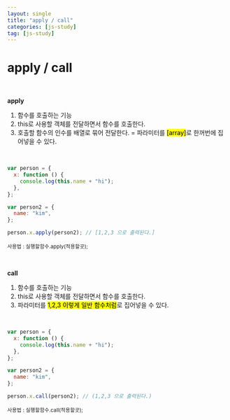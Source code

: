 ```yaml
---
layout: single
title: "apply / call"
categories: [js-study]
tag: [js-study]
---
```


# apply / call

<br>

**apply**

1. 함수를 호출하는 기능
2. this로 사용할 객체를 전달하면서 함수를 호출한다.
3. 호출할 함수의 인수를 배열로 묶어 전달한다. = 파라미터를 <mark>[array]</mark>로 한꺼번에 집어넣을 수 있다.

<br>

```js
var person = {
  x: function () {
    console.log(this.name + "hi");
  },
};

var person2 = {
  name: "kim",
};

person.x.apply(person2); // [1,2,3 으로 출력된다.]
```

<small>사용법 : 실행할함수.apply(적용할곳);</small>

<br>

**call**

1. 함수를 호출하는 기능
2. this로 사용할 객체를 전달하면서 함수를 호출한다.
3. 파라미터를 <mark>1,2,3 이렇게 일반 함수처럼</mark>로 집어넣을 수 있다.

<br>

```js
var person = {
  x: function () {
    console.log(this.name + "hi");
  },
};

var person2 = {
  name: "kim",
};

person.x.call(person2); // (1,2,3 으로 출력된다.)
```

<small>사용법 : 실행할함수.call(적용할곳);</small>

<br>
